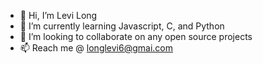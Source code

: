 - 👋 Hi, I’m Levi Long
- 🌱 I’m currently learning Javascript, C, and Python
- 💞️ I’m looking to collaborate on any open source projects
- 📫 Reach me @ longlevi6@gmai.com


